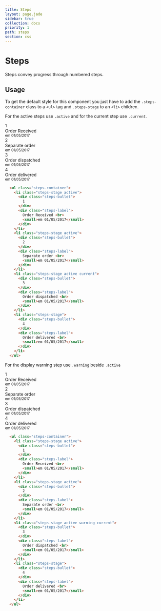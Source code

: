 ```yaml
---
title: Steps
layout: page.jade
sidebar: true
collection: docs
priority: 1
path: steps
section: css
---
```


# Steps
<div class="lead">
  Steps convey progress through numbered steps.
</div>

## Usage

To get the default style for this component you just have to add the `.steps-container` class to a `<ul>` tag and `.steps-stage` to an `<li>` children.

For the active steps use `.active` and for the current step use `.current`.

<div class="example example-code">
  <div class="steps-container">
    <div class="steps-stage active">
      <div class="steps-bullet">
        1
      </div>
      <div class="steps-label">
        Order Received <br>
        <small>em 01/05/2017</small>
      </div>
    </div>
    <div class="steps-stage active">
      <div class="steps-bullet">
        2
      </div>
      <div class="steps-label">
        Separate order <br>
        <small>em 01/05/2017</small>
      </div>
    </div>
    <div class="steps-stage active current">
      <div class="steps-bullet">
        3
      </div>
      <div class="steps-label">
        Order dispatched <br>
        <small>em 01/05/2017</small>
      </div>
    </div>
    <div class="steps-stage">
      <div class="steps-bullet">
        4
      </div>
      <div class="steps-label">
        Order delivered <br>
        <small>em 01/05/2017</small>
      </div>
    </div>
  </div>
</div>

```html
  <ul class="steps-container">
    <li class="steps-stage active">
      <div class="steps-bullet">
        1
      </div>
      <div class="steps-label">
        Order Received <br>
        <small>em 01/05/2017</small>
      </div>
    </li>
    <li class="steps-stage active">
      <div class="steps-bullet">
        2
      </div>
      <div class="steps-label">
        Separate order <br>
        <small>em 01/05/2017</small>
      </div>
    </li>
    <li class="steps-stage active current">
      <div class="steps-bullet">
        3
      </div>
      <div class="steps-label">
        Order dispatched <br>
        <small>em 01/05/2017</small>
      </div>
    </li>
    <li class="steps-stage">
      <div class="steps-bullet">
        4
      </div>
      <div class="steps-label">
        Order delivered <br>
        <small>em 01/05/2017</small>
      </div>
    </li>
  </ul>
```

For the display warning step use `.warning` beside `.active`

<div class="example example-code">
  <div class="steps-container">
    <div class="steps-stage active">
      <div class="steps-bullet">
        1
      </div>
      <div class="steps-label">
        Order Received <br>
        <small>em 01/05/2017</small>
      </div>
    </div>
    <div class="steps-stage active">
      <div class="steps-bullet">
        2
      </div>
      <div class="steps-label">
        Separate order <br>
        <small>em 01/05/2017</small>
      </div>
    </div>
    <div class="steps-stage active warning current">
      <div class="steps-bullet">
        3
      </div>
      <div class="steps-label">
        Order dispatched <br>
        <small>em 01/05/2017</small>
      </div>
    </div>
    <div class="steps-stage">
      <div class="steps-bullet">
        4
      </div>
      <div class="steps-label">
        Order delivered <br>
        <small>em 01/05/2017</small>
      </div>
    </div>
  </div>
</div>

```html
  <ul class="steps-container">
    <li class="steps-stage active">
      <div class="steps-bullet">
        1
      </div>
      <div class="steps-label">
        Order Received <br>
        <small>em 01/05/2017</small>
      </div>
    </li>
    <li class="steps-stage active">
      <div class="steps-bullet">
        2
      </div>
      <div class="steps-label">
        Separate order <br>
        <small>em 01/05/2017</small>
      </div>
    </li>
    <li class="steps-stage active warning current">
      <div class="steps-bullet">
        3
      </div>
      <div class="steps-label">
        Order dispatched <br>
        <small>em 01/05/2017</small>
      </div>
    </li>
    <li class="steps-stage">
      <div class="steps-bullet">
        4
      </div>
      <div class="steps-label">
        Order delivered <br>
        <small>em 01/05/2017</small>
      </div>
    </li>
  </ul>
```
